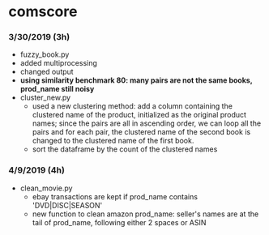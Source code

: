 # comscore

### 3/30/2019 (3h)

-  fuzzy_book.py
  - added multiprocessing
  - changed output
  - **using similarity benchmark 80: many pairs are not the same books, prod_name still noisy**
- cluster_new.py
  - used a new clustering method: add a column containing the clustered name of the product, initialized as the original product names; since the pairs are all in ascending order, we can loop all the pairs and for each pair, the clustered name of the second book is changed to the clustered name of the first book.
  - sort the dataframe by the count of the clustered names

### 4/9/2019 (4h)

- clean_movie.py
  - ebay transactions are kept if prod_name contains 'DVD|DISC|SEASON'
  - new function to clean amazon prod_name: seller's names are at the tail of prod_name, following either 2 spaces or ASIN